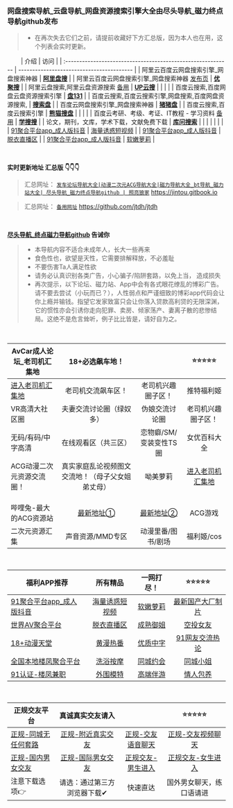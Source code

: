 ### 网盘搜索导航_云盘导航_网盘资源搜索引擎大全由尽头导航_磁力终点导航github发布
>  - 在再次失去它们之前，请提前收藏好下方汇总版，因为本人也在用，这个列表会实时更新。 

&nbsp;&nbsp;&nbsp;&nbsp;&nbsp;&nbsp;&nbsp;
| 介绍                                                         | 访问                                      |
| :----------------------------------------------------------- | ----------------------------------------- |
| 阿里云百度云网盘搜索引擎_网盘搜索神器                        | [**阿里盘搜**](https://www.alipansou.com/)    |
| 阿里云百度云网盘搜索引擎_网盘搜索神器 [发布页](https://ujuso.xwd.pw/) | [**优聚搜**](https://jujuso.com/)         |
| 阿里云盘搜索,阿里云盘资源搜索 [备用](https://www.upyunso2.com/) | [**UP云搜**](https://www.upyunso1.com/)   |
|                                                              |                                           |
| 百度云搜索,百度网盘云盘资源搜索引擎                          | **[盘131](https://www.pan131.com/)**      |
| 百度云搜索,百度云搜索引擎,网盘搜索,百度网盘资源搜索,         | **[搜索盘](https://www.sosuopan.cn)**     |
| 百度云网盘搜索引擎_网盘搜索神器                              | **[猪猪盘](http://www.zhuzhupan.com/)**   |
| 百度云搜索,百度云搜索引擎                                    | [**熊猫搜盘**](https://www.sopandas.com/) |
|                                                              |                                           |
| 百度云考研、考级、考证、IT教程 - 学习资料  [备用](www.pansou.io) | **[学搜搜](https://www.xuesousou.com/)**  |
| 论文，期刊，文库，学术下载，文献免费下载                     | [**库问搜索**](http://www.koovin.com/)    |
|                     |    |
|                     |    |
| [91聚合平台app_成人版抖音](https://v.hallo365.top/) |          [海量诱惑短视频](https://v.hallo365.top/)           |
| [91聚合平台app_成人版抖音](https://v.hallo365.top/) |            [脱衣直播区](https://v.hallo365.top/)             |
| [91聚合平台app_成人版抖音](https://v.hallo365.top/) |             [软嫩萝莉](https://v.hallo365.top/)              |


&nbsp;&nbsp;&nbsp;&nbsp;&nbsp;&nbsp;&nbsp;

**实时更新地址 汇总版 👇👇👇**

> 汇总网址： [`发车论坛导航大全|动漫二次元ACG导航大全|磁力导航大全_bt导航_磁力站大全| 尽头导航_磁力终点导航github | 照亮狼家`](https://jintou.gitbook.io) https://jintou.gitbook.io

> 汇总网址： [`备用网址`](https://github.com/jtdh/jtdh/) https://github.com/jtdh/jtdh


&nbsp;&nbsp;&nbsp;&nbsp;&nbsp;&nbsp;&nbsp;


**[尽头导航_终点磁力导航github](https://jintou.gitbook.io/) 告诫你**

>  - 本导航内容不适合未成年人，长大一些再来
>   - 食色性也，欲望是天性，它需要排解释放，不必羞耻 
>   - 不要伤害Ta人满足性欲 
>   - 请务必认真识别各类广告，小心骗子/陷阱套路，以免上当， 造成损失
>   - 再次提示，以下论坛、磁力站、App中会有各式眼花缭乱的博彩广告。请不要去尝试（小玩而已？），人性弱点和严谨细致的博彩app代码会让你上瘾并输钱。指望它发家致富只会让你落入贷款高利贷的无限深渊，它的惯性亦会引诱你走向犯罪、卖房、倾家荡产、妻离子散的悲惨结局。这绝不是危言耸听，例子比比皆是，请好自为之。



&nbsp;&nbsp;&nbsp;&nbsp;&nbsp;&nbsp;&nbsp;




| AvCar成人论坛_老司机汇集地                                  |               **18+必选飙车地！**                |                        |       ⭐⭐⭐⭐⭐        |
| ----------------------------------------------------------- | :----------------------------------------------: | :--------------------: | :----------------: |
| [进入老司机汇集地](https://l.tell365.top/) |                老司机交流飙车区！                |   老司机兴趣圈子区！   |     推特福利姬     |
| VR高清大社区圈                                              |             夫妻交流讨论圈（绿奴多）             |     伪娘交流讨论圈     | 老司机兴趣圈子区！ |
| 无码/有码/中字高清                                          |               在线观看区（共三区）               | 恋物癖/SM/变装变性TS圈 |    女优百科大全    |
| ACG动漫二次元资源交流圈！                                   | 真实家庭乱论视频图文交流地！（母子父女姐弟丈母） |        呦美萝莉        |       [进入老司机汇集地](https://l.tell365.top/)              |
|      |  |  | |
|      |  |  | |
|      |  |  | |
| 哔哩兔-最大的ACG资源站                | [最新地址①](https://bili.6vs5.com) | [最新地址②](http://dd.ma/v0F94YYC) | ACG游戏 |
| 二次元资源汇集                | 声音资源/MMD专区 | 动漫里番/图书/剧场 | 福利姬/cos |

&nbsp;&nbsp;&nbsp;&nbsp;&nbsp;&nbsp;&nbsp;


| 福利APP推荐                                                |         所有精品                                           |           一网打尽！                                    |                ⭐⭐⭐⭐⭐                                |
| --------------------------------------------------- | :----------------------------------------------------------: | :---------------------------------------------------: | :----------------------------------------------------------: |
| [91聚合平台app_成人版抖音](https://v.hallo365.top/) |          [海量诱惑短视频](https://v.hallo365.top/)           |          [软嫩萝莉](https://v.hallo365.top/)          |         [最新国产大厂制片](https://v.hallo365.top/)          |
| [世界AV聚合平台](https://v.hallo365.top/) |            [脱衣直播区](https://v.hallo365.top/)             |     [成熟御姐](https://v.hallo365.top/)      |             [空投女友](https://v.hallo365.top/)              |
| [18+动漫天堂](https://v.hallo365.top/) |           [黄漫热番](https://v.hallo365.top/)    |   [优质中字](https://v.hallo365.top/)              |       [91网友交流热论](https://v.hallo365.top/)   
|  [全国本地楼凤聚合平台](https://v.hallo365.top/)    | [洗浴按摩](https://v.hallo365.top/)| [同城约会](https://v.hallo365.top/) | [同城小姐](https://v.hallo365.top/)|
| [91认证-楼凤兼职](https://v.hallo365.top/)| [外围模特](https://v.hallo365.top/)| [高端伴游](https://v.hallo365.top/)| [情人包养](https://v.hallo365.top/)| 

&nbsp;&nbsp;&nbsp;&nbsp;&nbsp;&nbsp;&nbsp;

| 正规交友平台                                                |      真诚真实交友请入                                              |                                               |                                 ⭐⭐⭐⭐⭐               |
| --------------------------------------------------- | :----------------------------------------------------------: | :---------------------------------------------------: | :----------------------------------------------------------: |
|   [正规-同城无任何套路](https://wan.x93x.com)   | [正规-附近真实交友](https://h5.grabchatapp.com/Mine/InviteMale.aspx?channelCode=C1003&ID=7336902)| [正规-交友语音聊天](https://h5.grabchatapp.com/Mine/InviteMale.aspx?channelCode=C1003&ID=7336902) |[正规-交友视频聊天](https://h5.grabchatapp.com/Mine/InviteMale.aspx?channelCode=C1003&ID=7336902) |
|    [正规-国内男女交友](https://h5.grabchatapp.com/Mine/InviteMale.aspx?channelCode=C1003&ID=7336902)  | [正规-国际男女交友](https://h5.grabchatapp.com/Mine/InviteMale.aspx?channelCode=C1003&ID=7336902)| [正规交友-男生进入](https://h5.grabchatapp.com/Mine/InviteMale.aspx?channelCode=C1003&ID=7336902) | [正规交友-女生进入](https://h5.grabchatapp.com/Mine/InviteMale.aspx?channelCode=C1003&ID=7336902)|
| 注意下载选项👉                                                |      请选：通过第三方浏览器下载✔                                              |                                        快速直达       |        国外男女聊天，练口语请进                                        |
